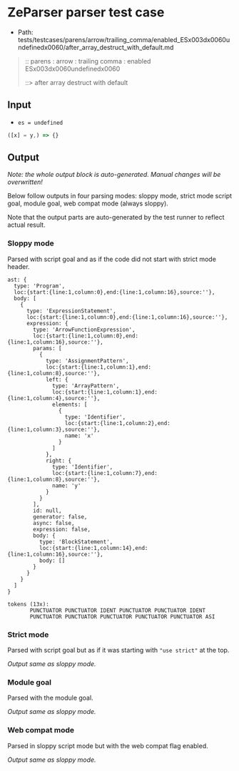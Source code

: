 # ZeParser parser test case

- Path: tests/testcases/parens/arrow/trailing_comma/enabled_ESx003dx0060undefinedx0060/after_array_destruct_with_default.md

> :: parens : arrow : trailing comma : enabled ESx003dx0060undefinedx0060
>
> ::> after array destruct with default

## Input

- `es = undefined`

`````js
([x] = y,) => {}
`````

## Output

_Note: the whole output block is auto-generated. Manual changes will be overwritten!_

Below follow outputs in four parsing modes: sloppy mode, strict mode script goal, module goal, web compat mode (always sloppy).

Note that the output parts are auto-generated by the test runner to reflect actual result.

### Sloppy mode

Parsed with script goal and as if the code did not start with strict mode header.

`````
ast: {
  type: 'Program',
  loc:{start:{line:1,column:0},end:{line:1,column:16},source:''},
  body: [
    {
      type: 'ExpressionStatement',
      loc:{start:{line:1,column:0},end:{line:1,column:16},source:''},
      expression: {
        type: 'ArrowFunctionExpression',
        loc:{start:{line:1,column:0},end:{line:1,column:16},source:''},
        params: [
          {
            type: 'AssignmentPattern',
            loc:{start:{line:1,column:1},end:{line:1,column:8},source:''},
            left: {
              type: 'ArrayPattern',
              loc:{start:{line:1,column:1},end:{line:1,column:4},source:''},
              elements: [
                {
                  type: 'Identifier',
                  loc:{start:{line:1,column:2},end:{line:1,column:3},source:''},
                  name: 'x'
                }
              ]
            },
            right: {
              type: 'Identifier',
              loc:{start:{line:1,column:7},end:{line:1,column:8},source:''},
              name: 'y'
            }
          }
        ],
        id: null,
        generator: false,
        async: false,
        expression: false,
        body: {
          type: 'BlockStatement',
          loc:{start:{line:1,column:14},end:{line:1,column:16},source:''},
          body: []
        }
      }
    }
  ]
}

tokens (13x):
       PUNCTUATOR PUNCTUATOR IDENT PUNCTUATOR PUNCTUATOR IDENT
       PUNCTUATOR PUNCTUATOR PUNCTUATOR PUNCTUATOR PUNCTUATOR ASI
`````

### Strict mode

Parsed with script goal but as if it was starting with `"use strict"` at the top.

_Output same as sloppy mode._

### Module goal

Parsed with the module goal.

_Output same as sloppy mode._

### Web compat mode

Parsed in sloppy script mode but with the web compat flag enabled.

_Output same as sloppy mode._
